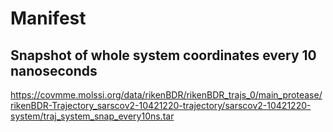 # Manifest

## Snapshot of whole system coordinates every 10 nanoseconds

https://covmme.molssi.org/data/rikenBDR/rikenBDR_trajs_0/main_protease/rikenBDR-Trajectory_sarscov2-10421220-trajectory/sarscov2-10421220-system/traj_system_snap_every10ns.tar